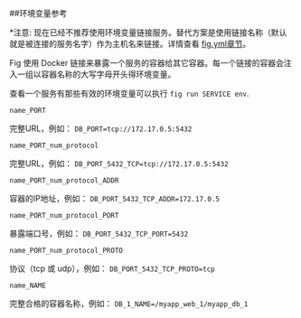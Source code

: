 ##环境变量参考

*注意: 现在已经不推荐使用环境变量链接服务。替代方案是使用链接名称（默认就是被连接的服务名字）作为主机名来链接。详情查看 [fig.yml章节](./yml_ref.md)。

Fig 使用 Docker 链接来暴露一个服务的容器给其它容器。每一个链接的容器会注入一组以容器名称的大写字母开头得环境变量。

查看一个服务有那些有效的环境变量可以执行 `fig run SERVICE env`.

`name_PORT`

完整URL，例如： `DB_PORT=tcp://172.17.0.5:5432`

`name_PORT_num_protocol`

完整URL，例如： `DB_PORT_5432_TCP=tcp://172.17.0.5:5432`

`name_PORT_num_protocol_ADDR`

容器的IP地址，例如： `DB_PORT_5432_TCP_ADDR=172.17.0.5`

`name_PORT_num_protocol_PORT`

暴露端口号，例如： `DB_PORT_5432_TCP_PORT=5432`

`name_PORT_num_protocol_PROTO`

协议（tcp 或 udp），例如： `DB_PORT_5432_TCP_PROTO=tcp`

`name_NAME`

完整合格的容器名称，例如： `DB_1_NAME=/myapp_web_1/myapp_db_1`
